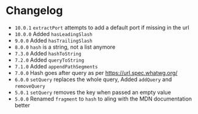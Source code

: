 # Changelog

- `10.0.1`   `extractPort` attempts to add a default port if missing in the url
- `10.0.0`   Added `hasLeadingSlash`
- `9.0.0`    Added `hasTrailingSlash`
- `8.0.0`    `hash` is a string, not a list anymore
- `7.3.0`    Added `hashToString`
- `7.2.0`    Added `queryToString`
- `7.1.0`    Added `appendPathSegments`
- `7.0.0`    Hash goes after query as per https://url.spec.whatwg.org/
- `6.0.0`    `setQuery` replaces the whole query, Added `addQuery` and `removeQuery`
- `5.0.1`    `setQuery` removes the key when passed an empty value
- `5.0.0`    Renamed `fragment` to `hash` to aling with the MDN documentation better
